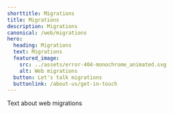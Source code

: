 ```yaml
---
shorttitle: Migrations
title: Migrations
description: Migrations
canonical: /web/migrations
hero:
  heading: Migrations
  text: Migrations
  featured_image:
    src: ../assets/error-404-monochrome_animated.svg
    alt: Web migrations
  button: Let's talk migrations
  buttonlink: /about-us/get-in-touch
---
```

Text about web migrations